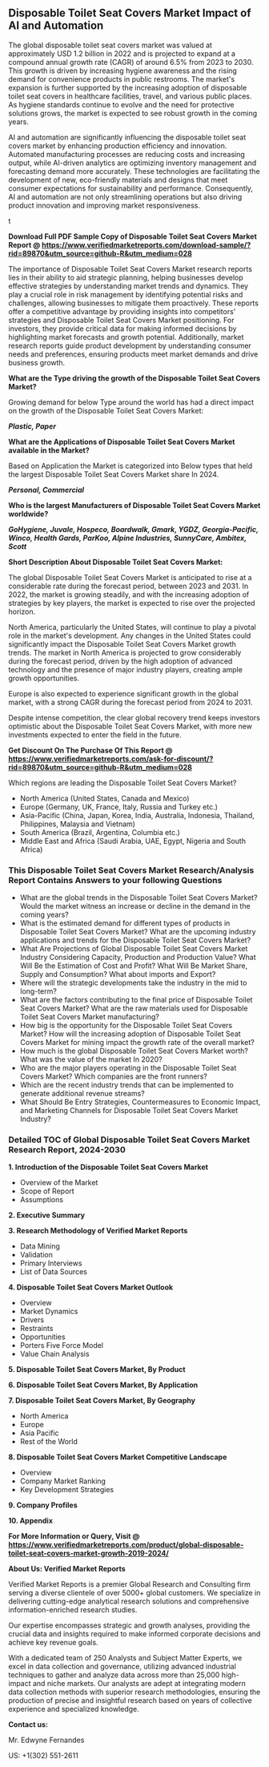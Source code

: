 <h2>Disposable Toilet Seat Covers Market Impact of AI and Automation</h2><p>The global disposable toilet seat covers market was valued at approximately USD 1.2 billion in 2022 and is projected to expand at a compound annual growth rate (CAGR) of around 6.5% from 2023 to 2030. This growth is driven by increasing hygiene awareness and the rising demand for convenience products in public restrooms. The market's expansion is further supported by the increasing adoption of disposable toilet seat covers in healthcare facilities, travel, and various public places. As hygiene standards continue to evolve and the need for protective solutions grows, the market is expected to see robust growth in the coming years.</p><p>AI and automation are significantly influencing the disposable toilet seat covers market by enhancing production efficiency and innovation. Automated manufacturing processes are reducing costs and increasing output, while AI-driven analytics are optimizing inventory management and forecasting demand more accurately. These technologies are facilitating the development of new, eco-friendly materials and designs that meet consumer expectations for sustainability and performance. Consequently, AI and automation are not only streamlining operations but also driving product innovation and improving market responsiveness.</p>t</p><p id="" class=""><strong>Download Full PDF Sample Copy of Disposable Toilet Seat Covers Market Report @ <a href="https://www.verifiedmarketreports.com/download-sample/?rid=89870&utm_source=github-R&utm_medium=028" target="_blank">https://www.verifiedmarketreports.com/download-sample/?rid=89870&utm_source=github-R&utm_medium=028</a></strong></p><p>The importance of&nbsp;Disposable Toilet Seat Covers Market research reports lies in their ability to aid strategic planning, helping businesses develop effective strategies by understanding market trends and dynamics. They play a crucial role in risk management by identifying potential risks and challenges, allowing businesses to mitigate them proactively. These reports offer a competitive advantage by providing insights into competitors' strategies and Disposable Toilet Seat Covers Market positioning. For investors, they provide critical data for making informed decisions by highlighting market forecasts and growth potential. Additionally, market research reports guide product development by understanding consumer needs and preferences, ensuring products meet market demands and drive business growth.</p><p><strong>What are the&nbsp;Type driving the growth of the Disposable Toilet Seat Covers Market?</strong></p><p id="" class="">Growing demand for below Type around the world has had a direct impact on the growth of the Disposable Toilet Seat Covers Market:</p><em><strong>Plastic, Paper</strong></em></p><strong>What are the&nbsp;Applications&nbsp;of Disposable Toilet Seat Covers Market available in the Market?</strong></p><p id="" class="">Based on Application the Market is categorized into Below types that held the largest Disposable Toilet Seat Covers Market share In 2024.</p><em><strong>Personal, Commercial</strong></em></p><strong>Who is the largest Manufacturers of Disposable Toilet Seat Covers Market worldwide?</strong></p><p><em><strong>GoHygiene, Juvale, Hospeco, Boardwalk, Gmark, YGDZ, Georgia-Pacific, Winco, Health Gards, ParKoo, Alpine Industries, SunnyCare, Ambitex, Scott</strong></em></p><p id="" class=""><strong>Short Description About Disposable Toilet Seat Covers Market:</strong></p><p>The global Disposable Toilet Seat Covers Market is anticipated to rise at a considerable rate during the forecast period, between 2023 and 2031. In 2022, the market is growing steadily, and with the increasing adoption of strategies by key players, the market is expected to rise over the projected horizon.</p><p>North America, particularly the United States, will continue to play a pivotal role in the market's development. Any changes in the United States could significantly impact the Disposable Toilet Seat Covers Market growth trends. The market in North America is projected to grow considerably during the forecast period, driven by the high adoption of advanced technology and the presence of major industry players, creating ample growth opportunities.</p><p>Europe is also expected to experience significant growth in the global market, with a strong CAGR during the forecast period from 2024 to 2031.</p><p>Despite intense competition, the clear global recovery trend keeps investors optimistic about the Disposable Toilet Seat Covers Market, with more new investments expected to enter the field in the future.</p><p id="" class=""><strong>Get Discount On The Purchase Of This Report @ <a href="https://www.verifiedmarketreports.com/ask-for-discount/?rid=89870&utm_source=github-R&utm_medium=028" target="_blank">https://www.verifiedmarketreports.com/ask-for-discount/?rid=89870&utm_source=github-R&utm_medium=028</a></strong></p>Which regions are leading the Disposable Toilet Seat Covers Market?</p><ul><li>North America (United States, Canada and Mexico)</li><li>Europe (Germany, UK, France, Italy, Russia and Turkey etc.)</li><li>Asia-Pacific (China, Japan, Korea, India, Australia, Indonesia, Thailand, Philippines, Malaysia and Vietnam)</li><li>South America (Brazil, Argentina, Columbia etc.)</li><li>Middle East and Africa (Saudi Arabia, UAE, Egypt, Nigeria and South Africa)</li></ul><h3 id="" class="">This Disposable Toilet Seat Covers Market Research/Analysis Report Contains Answers to your following Questions</h3><ul><li>What are the global trends in the Disposable Toilet Seat Covers Market? Would the market witness an increase or decline in the demand in the coming years?</li><li>What is the estimated demand for different types of products in Disposable Toilet Seat Covers Market? What are the upcoming industry applications and trends for the Disposable Toilet Seat Covers Market?</li><li>What Are Projections of Global Disposable Toilet Seat Covers Market Industry Considering Capacity, Production and Production Value? What Will Be the Estimation of Cost and Profit? What Will Be Market Share, Supply and Consumption? What about imports and Export?</li><li>Where will the strategic developments take the industry in the mid to long-term?</li><li>What are the factors contributing to the final price of Disposable Toilet Seat Covers Market? What are the raw materials used for Disposable Toilet Seat Covers Market manufacturing?</li><li>How big is the opportunity for the Disposable Toilet Seat Covers Market? How will the increasing adoption of Disposable Toilet Seat Covers Market for mining impact the growth rate of the overall market?</li><li>How much is the global Disposable Toilet Seat Covers Market worth? What was the value of the market In 2020?</li><li>Who are the major players operating in the Disposable Toilet Seat Covers Market? Which companies are the front runners?</li><li>Which are the recent industry trends that can be implemented to generate additional revenue streams?</li><li>What Should Be Entry Strategies, Countermeasures to Economic Impact, and Marketing Channels for Disposable Toilet Seat Covers Market Industry?</li></ul><h3 id="" class="">Detailed TOC of Global Disposable Toilet Seat Covers Market Research Report, 2024-2030</h3><p id="" class=""><strong>1. Introduction of the Disposable Toilet Seat Covers Market</strong></p><ul><li>Overview of the Market</li><li>Scope of Report</li><li>Assumptions</li></ul><p id="" class=""><strong>2. Executive Summary</strong></p><p id="" class=""><strong>3. Research Methodology of Verified Market Reports</strong></p><ul><li>Data Mining</li><li>Validation</li><li>Primary Interviews</li><li>List of Data Sources</li></ul><p id="" class=""><strong>4. Disposable Toilet Seat Covers Market Outlook</strong></p><ul><li>Overview</li><li>Market Dynamics</li><li>Drivers</li><li>Restraints</li><li>Opportunities</li><li>Porters Five Force Model</li><li>Value Chain Analysis</li></ul><p id="" class=""><strong>5. Disposable Toilet Seat Covers Market, By Product</strong></p><p id="" class=""><strong>6. Disposable Toilet Seat Covers Market, By Application</strong></p><p id="" class=""><strong>7. Disposable Toilet Seat Covers Market, By Geography</strong></p><ul><li>North America</li><li>Europe</li><li>Asia Pacific</li><li>Rest of the World</li></ul><p id="" class=""><strong>8. Disposable Toilet Seat Covers Market Competitive Landscape</strong></p><ul><li>Overview</li><li>Company Market Ranking</li><li>Key Development Strategies</li></ul><p id="" class=""><strong>9. Company Profiles</strong></p><p id="" class=""><strong>10. Appendix</strong></p><p id="" class=""><strong>For More Information or Query, Visit @ <a href="https://www.verifiedmarketreports.com/product/global-disposable-toilet-seat-covers-market-growth-2019-2024/" target="_blank">https://www.verifiedmarketreports.com/product/global-disposable-toilet-seat-covers-market-growth-2019-2024/</a></strong></p><p id="" class=""><strong>About Us: Verified Market Reports</strong></p><p id="" class="">Verified Market Reports is a premier Global Research and Consulting firm serving a diverse clientele of over 5000+ global customers. We specialize in delivering cutting-edge analytical research solutions and comprehensive information-enriched research studies.</p><p id="" class="">Our expertise encompasses strategic and growth analyses, providing the crucial data and insights required to make informed corporate decisions and achieve key revenue goals.</p><p id="" class="">With a dedicated team of 250 Analysts and Subject Matter Experts, we excel in data collection and governance, utilizing advanced industrial techniques to gather and analyze data across more than 25,000 high-impact and niche markets. Our analysts are adept at integrating modern data collection methods with superior research methodologies, ensuring the production of precise and insightful research based on years of collective experience and specialized knowledge.</p><p id="" class=""><strong>Contact us:</strong></p><p id="" class="">Mr. Edwyne Fernandes</p><p id="" class="">US: +1(302) 551-2611</p>